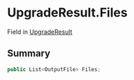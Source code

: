 # UpgradeResult.Files

Field in [UpgradeResult](/api/csharp/yarn.compiler.upgrader.upgraderesult.md)

## Summary



```csharp
public List<OutputFile> Files;
```

